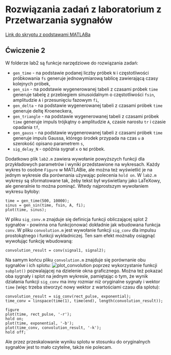 # Rozwiązania zadań z laboratorium z Przetwarzania sygnałów 

[Link do skryptu z podstawami MATLABa](https://www.mccormick.northwestern.edu/documents/students/undergraduate/introduction-to-matlab.pdf)
## Ćwiczenie 2 
W folderze lab2 są funkcje narzędziowe do rozwiązania zadań:
- `gen_time` - na podstawie podanej liczby próbek `N` i częstotliwości próbkowania `fs` generuje jednowymiarową tablicę zawierającą czasy kolejnych próbek,
- `gen_sin` - na podstawie wygenerowanej tabeli z czasami próbek `time` generuje tabelę z przebiegiem sinusoidalnym o częstotliwości `fsin`, amplitudzie `A` i przesunięciu fazowym `fi`,
- `gen_delta` - na podstawie wygenerowanej tabeli z czasami próbek `time` generuje deltę Kroeneckera,
- `gen_triangle` - na podstawie wygenerowanej tabeli z czasami próbek `time` generuje impuls trójkątny o amplitudzie `A`, czasie narostu `tr` i czasie opadania `tf`,
- `gen_gauss` - na podstawie wygenerowanej tabeli z czasami próbek `time` generuje impuls Gaussa, którego środek przypada na czas `u` a szerokość opisano parametrem `s`,
- `sig_delay_N` - opóźnia sygnał `x` o `Nd` próbek.

Dodatkowo plik `lab2.m` zawiera wywołanie powyższych funkcji dla przykładowych parametrów i wyniki przedstawione na wykresach. Każdy wykres to osobne `Figure` w MATLABie, ale można też wyświetlić je na jednym wykresie dla porównania używając polecenia `hold on`. 
W `lab2.m` wykresy są sformatowane tak, żeby tekst był wyświetlany jako LaTeXowy, ale generalnie to można pominąć. Wtedy najprostszym wywołaniem wykresu byłoby:
```
time = gen_time(500, 10000);
sinus = gen_sin(time, fsin, A, fi);
plot(time, sinus);
```

W pliku `sig_conv.m` znajduje się definicja funkcji obliczającej splot 2 sygnałów - powinna ona funkcjonować dokładnie jak wbudowana funkcja `conv`. W pliku `convolution.m` jest wywołanie funkcji `sig_conv` dla impulsu prostokątnego i funkcji wykładniczej. Ten sam efekt możnaby osiągnąć wywołując funkcję wbudowaną:
```
convolution_result = conv(signal1, signal2);
```

Na samym końcu pliku `convolution.m` znajduje się porównanie obu sygnałów i ich splotu:
![plot_convolution](https://github.com/nuenen313/przetwarzanie-sygnalow-lab/assets/129689130/790a03d5-4ef5-4b9c-8a08-2b3735b86500)
poprzez wykorzystanie funkcji `subplot()` pozwalającej na dzielenie okna graficznego. Można też pokazać oba sygnały i splot na jednym wykresie, pamiętając o tym, że wynik działania funkcji `sig_conv` ma inny rozmiar niż oryginalne sygnały i wektor `time` (więc trzeba stworzyć nowy wektor z wartościami czasu dla splotu):
```
convolution_result = sig_conv(rect_pulse, exponential);
time_conv = linspace(time(1), time(end), length(convolution_result));

figure
plot(time, rect_pulse, '-r');
hold on;
plot(time, exponential, '-b');
plot(time_conv, convolution_result, '-k');
hold off;
```
Ale przez przeskalowanie wyniku splotu w stosunku do oryginalnych sygnałów jest to mało czytelne, także nie polecam.
